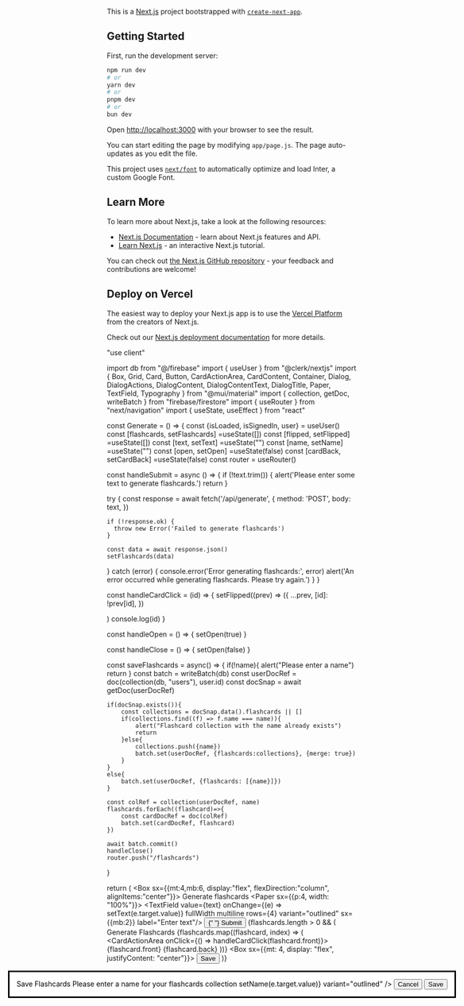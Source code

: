 This is a [Next.js](https://nextjs.org/) project bootstrapped with [`create-next-app`](https://github.com/vercel/next.js/tree/canary/packages/create-next-app).

## Getting Started

First, run the development server:

```bash
npm run dev
# or
yarn dev
# or
pnpm dev
# or
bun dev
```

Open [http://localhost:3000](http://localhost:3000) with your browser to see the result.

You can start editing the page by modifying `app/page.js`. The page auto-updates as you edit the file.

This project uses [`next/font`](https://nextjs.org/docs/basic-features/font-optimization) to automatically optimize and load Inter, a custom Google Font.

## Learn More

To learn more about Next.js, take a look at the following resources:

- [Next.js Documentation](https://nextjs.org/docs) - learn about Next.js features and API.
- [Learn Next.js](https://nextjs.org/learn) - an interactive Next.js tutorial.

You can check out [the Next.js GitHub repository](https://github.com/vercel/next.js/) - your feedback and contributions are welcome!

## Deploy on Vercel

The easiest way to deploy your Next.js app is to use the [Vercel Platform](https://vercel.com/new?utm_medium=default-template&filter=next.js&utm_source=create-next-app&utm_campaign=create-next-app-readme) from the creators of Next.js.

Check out our [Next.js deployment documentation](https://nextjs.org/docs/deployment) for more details.

"use client"

import db from "@/firebase"
import { useUser } from "@clerk/nextjs"
import { Box, Grid, Card, Button, CardActionArea, CardContent, Container, Dialog, DialogActions, DialogContent, DialogContentText, DialogTitle, Paper, TextField, Typography } from "@mui/material"
import { collection, getDoc, writeBatch } from "firebase/firestore"
import { useRouter } from "next/navigation"
import { useState, useEffect } from "react"

const Generate = () => {
const {isLoaded, isSignedIn, user} = useUser()
const [flashcards, setFlashcards] =useState([])
const [flipped, setFlipped] =useState([])
const [text, setText] =useState("")
const [name, setName] =useState("")
const [open, setOpen] =useState(false)
const [cardBack, setCardBack] =useState(false)
const router = useRouter()

const handleSubmit = async () => {
if (!text.trim()) {
alert('Please enter some text to generate flashcards.')
return
}

try {
const response = await fetch('/api/generate', {
method: 'POST',
body: text,
})

    if (!response.ok) {
      throw new Error('Failed to generate flashcards')
    }

    const data = await response.json()
    setFlashcards(data)

} catch (error) {
console.error('Error generating flashcards:', error)
alert('An error occurred while generating flashcards. Please try again.')
}
}

const handleCardClick = (id) => {
setFlipped((prev) => ({
...prev,
[id]: !prev[id],
})

)
console.log(id)
}

const handleOpen = () => {
setOpen(true)
}

const handleClose = () => {
setOpen(false)
}

const saveFlashcards = async() => {
if(!name){
alert("Please enter a name")
return
}
const batch = writeBatch(db)
const userDocRef = doc(collection(db, "users"), user.id)
const docSnap = await getDoc(userDocRef)

    if(docSnap.exists()){
        const collections = docSnap.data().flashcards || []
        if(collections.find((f) => f.name === name)){
            alert("Flashcard collection with the name already exists")
            return
        }else{
            collections.push({name})
            batch.set(userDocRef, {flashcards:collections}, {merge: true})
        }
    }
    else{
        batch.set(userDocRef, {flashcards: [{name}]})
    }

    const colRef = collection(userDocRef, name)
    flashcards.forEach((flashcard)=>{
        const cardDocRef = doc(colRef)
        batch.set(cardDocRef, flashcard)
    })

    await batch.commit()
    handleClose()
    router.push("/flashcards")

}

return (
<Container maxWidth= "md">
<Box sx={{mt:4,mb:6, display:"flex", flexDirection:"column", alignItems:"center"}}>
<Typography variant="h4">Generate flashcards</Typography>
<Paper sx={{p:4, width: "100%"}}>
<TextField value={text} onChange={(e) => setText(e.target.value)} fullWidth multiline rows={4} variant="outlined" sx={{mb:2}} label="Enter text"/>
<Button variant="contained" color="primary" onClick={handleSubmit} fullWidth>{" "} Submit</Button>
</Paper>
</Box>
{flashcards.length > 0 && (
<Box sx={{mt:4}}>
<Typography variant = "h5"> Generate Flashcards </Typography>
<Grid container spacing={2}>
{flashcards.map((flashcard, index) => (
<Grid item xs={12} sm={6} md={4} key={index}>
<Card>
<CardActionArea onClick={() => handleCardClick(flashcard.front)}>
<CardContent>
<Typography variant="h5" component="div" >
{flashcard.front}
</Typography>
<Typography variant="h5" component="div" >
{flashcard.back}
</Typography>
</CardContent>
</CardActionArea>
</Card>
</Grid>
))}
</Grid>
<Box sx={{mt: 4, display: "flex", justifyContent: "center"}}>
<Button variant="contained" color="secondary" onClick={handleOpen}>
Save
</Button>
</Box>
</Box>
)}
<Dialog open={open} onClose={handleClose}>
<DialogTitle>Save Flashcards</DialogTitle>
<DialogContent>
<DialogContentText>
Please enter a name for your flashcards collection
</DialogContentText>
<TextField autoFocus margin="dense" label="Collection Name" type="text" fullWidth value={name} onChange={(e)=>setName(e.target.value)} variant="outlined" />
</DialogContent>
<DialogActions>
<Button onClick={handleClose}>Cancel</Button>
<Button onClick={saveFlashcards}>Save</Button>
</DialogActions>
</Dialog>
</Container>
)
}

export default Generate
